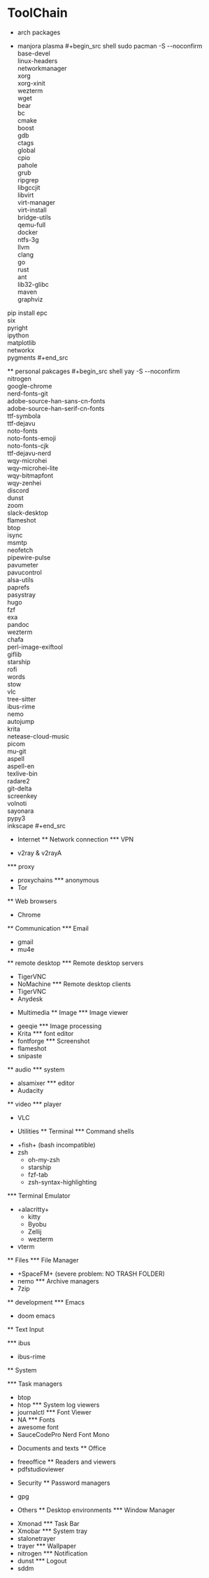 # ToolChain


* arch packages
+ manjora plasma
#+begin_src shell
sudo pacman -S --noconfirm \
     base-devel \
     linux-headers \
     networkmanager \
     xorg \
     xorg-xinit \
     wezterm \
     wget \
     bear \
     bc \
     cmake \
     boost \
     gdb \
     ctags \
     global \
     cpio \
     pahole \
     grub \
     ripgrep \
     libgccjit \
     libvirt \
     virt-manager \
     virt-install \
     bridge-utils \
     qemu-full \
     docker \
     ntfs-3g \
     llvm \
     clang \
     go \
     rust \
     ant \
     lib32-glibc \
     maven \
     graphviz


pip install epc  \
            six  \
            pyright  \
            ipython  \
            matplotlib  \
            networkx  \
            pygments
#+end_src

** personal pakcages
#+begin_src shell
yay -S --noconfirm \
     nitrogen \
     google-chrome \
     nerd-fonts-git \
     adobe-source-han-sans-cn-fonts \
     adobe-source-han-serif-cn-fonts \
     ttf-symbola \
     ttf-dejavu \
     noto-fonts \
     noto-fonts-emoji \
     noto-fonts-cjk \
     ttf-dejavu-nerd \
     wqy-microhei \
     wqy-microhei-lite \
     wqy-bitmapfont \
     wqy-zenhei \
     discord \
     dunst \
     zoom \
     slack-desktop \
     flameshot \
     btop \
     isync \
     msmtp \
     neofetch \
     pipewire-pulse \
     pavumeter \
     pavucontrol \
     alsa-utils \
     paprefs \
     pasystray \
     hugo \
     fzf \
     exa \
     pandoc \
     wezterm \
     chafa \
     perl-image-exiftool \
     giflib \
     starship \
     rofi \
     words \
     stow \
     vlc \
     tree-sitter \
     ibus-rime \
     nemo \
     autojump \
     krita \
     netease-cloud-music \
     picom \
     mu-git \
     aspell \
     aspell-en \
     texlive-bin \
     radare2 \
     git-delta \
     screenkey \
     volnoti \
     sayonara \
     pypy3 \
     inkscape
#+end_src


* Internet
** Network connection
*** VPN
+ v2ray & v2rayA

*** proxy
+ proxychains
*** anonymous
+ Tor

** Web browsers
+ Chrome

** Communication
*** Email
+ gmail
+ mu4e

** remote desktop
*** Remote desktop servers
+ TigerVNC
+ NoMachine
*** Remote desktop clients
+ TigerVNC
+ Anydesk

* Multimedia
** Image
*** Image viewer
+ geeqie
*** Image processing
+ Krita
*** font editor
+ fontforge
*** Screenshot
+ flameshot
+ snipaste

** audio
*** system
+ alsamixer
*** editor
+ Audacity

** video
*** player
+ VLC

* Utilities
** Terminal
*** Command shells
+ +fish+ (bash incompatible)
+ zsh
  - oh-my-zsh
  - starship
  - fzf-tab
  - zsh-syntax-highlighting

*** Terminal Emulator
+ +alacritty+
  - kitty
  - Byobu
  - Zellij
  - wezterm
+ vterm

** Files
*** File Manager
+ +SpaceFM+ (severe problem: NO TRASH FOLDER)
+ nemo
*** Archive managers
+ 7zip

** development
*** Emacs
+ doom emacs

** Text Input

*** ibus
+ ibus-rime

** System

*** Task managers
+ btop
+ htop
*** System log viewers
+ journalctl
*** Font Viewer
+ NA
*** Fonts
+ awesome font
+ SauceCodePro Nerd Font Mono

* Documents and texts
** Office
+ freeoffice
** Readers and viewers
+ pdfstudioviewer
* Security
** Password managers
+ gpg

* Others
** Desktop environments
*** Window Manager
+ Xmonad
*** Task Bar
+ Xmobar
*** System tray
+ stalonetrayer
+ trayer
*** Wallpaper
+ nitrogen
*** Notification
+ dunst
*** Logout
+ sddm

